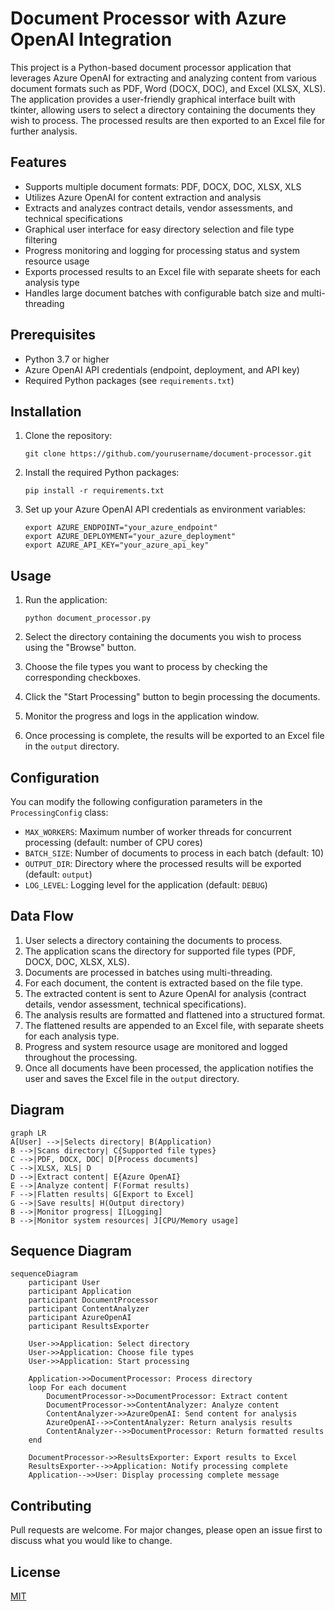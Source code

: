 # Document Processor with Azure OpenAI Integration

This project is a Python-based document processor application that leverages Azure OpenAI for extracting and analyzing content from various document formats such as PDF, Word (DOCX, DOC), and Excel (XLSX, XLS). The application provides a user-friendly graphical interface built with tkinter, allowing users to select a directory containing the documents they wish to process. The processed results are then exported to an Excel file for further analysis.

## Features

- Supports multiple document formats: PDF, DOCX, DOC, XLSX, XLS
- Utilizes Azure OpenAI for content extraction and analysis
- Extracts and analyzes contract details, vendor assessments, and technical specifications
- Graphical user interface for easy directory selection and file type filtering
- Progress monitoring and logging for processing status and system resource usage
- Exports processed results to an Excel file with separate sheets for each analysis type
- Handles large document batches with configurable batch size and multi-threading

## Prerequisites

- Python 3.7 or higher
- Azure OpenAI API credentials (endpoint, deployment, and API key)
- Required Python packages (see `requirements.txt`)

## Installation

1. Clone the repository:
   ```
   git clone https://github.com/yourusername/document-processor.git
   ```

2. Install the required Python packages:
   ```
   pip install -r requirements.txt
   ```

3. Set up your Azure OpenAI API credentials as environment variables:
   ```
   export AZURE_ENDPOINT="your_azure_endpoint"
   export AZURE_DEPLOYMENT="your_azure_deployment"
   export AZURE_API_KEY="your_azure_api_key"
   ```

## Usage

1. Run the application:
   ```
   python document_processor.py
   ```

2. Select the directory containing the documents you wish to process using the "Browse" button.

3. Choose the file types you want to process by checking the corresponding checkboxes.

4. Click the "Start Processing" button to begin processing the documents.

5. Monitor the progress and logs in the application window.

6. Once processing is complete, the results will be exported to an Excel file in the `output` directory.

## Configuration

You can modify the following configuration parameters in the `ProcessingConfig` class:

- `MAX_WORKERS`: Maximum number of worker threads for concurrent processing (default: number of CPU cores)
- `BATCH_SIZE`: Number of documents to process in each batch (default: 10)  
- `OUTPUT_DIR`: Directory where the processed results will be exported (default: `output`)
- `LOG_LEVEL`: Logging level for the application (default: `DEBUG`)

## Data Flow

1. User selects a directory containing the documents to process.
2. The application scans the directory for supported file types (PDF, DOCX, DOC, XLSX, XLS).
3. Documents are processed in batches using multi-threading. 
4. For each document, the content is extracted based on the file type.
5. The extracted content is sent to Azure OpenAI for analysis (contract details, vendor assessment, technical specifications).
6. The analysis results are formatted and flattened into a structured format.
7. The flattened results are appended to an Excel file, with separate sheets for each analysis type.
8. Progress and system resource usage are monitored and logged throughout the processing. 
9. Once all documents have been processed, the application notifies the user and saves the Excel file in the `output` directory.

## Diagram

```mermaid
graph LR
A[User] -->|Selects directory| B(Application)
B -->|Scans directory| C{Supported file types}
C -->|PDF, DOCX, DOC| D[Process documents]
C -->|XLSX, XLS| D
D -->|Extract content| E{Azure OpenAI}
E -->|Analyze content| F(Format results)
F -->|Flatten results| G[Export to Excel]
G -->|Save results| H(Output directory)
B -->|Monitor progress| I[Logging]
B -->|Monitor system resources| J[CPU/Memory usage]
```

## Sequence Diagram
```mermaid
sequenceDiagram
    participant User
    participant Application
    participant DocumentProcessor
    participant ContentAnalyzer
    participant AzureOpenAI
    participant ResultsExporter

    User->>Application: Select directory
    User->>Application: Choose file types
    User->>Application: Start processing

    Application->>DocumentProcessor: Process directory
    loop For each document
        DocumentProcessor->>DocumentProcessor: Extract content
        DocumentProcessor->>ContentAnalyzer: Analyze content
        ContentAnalyzer->>AzureOpenAI: Send content for analysis
        AzureOpenAI-->>ContentAnalyzer: Return analysis results
        ContentAnalyzer-->>DocumentProcessor: Return formatted results
    end

    DocumentProcessor->>ResultsExporter: Export results to Excel
    ResultsExporter-->>Application: Notify processing complete
    Application-->>User: Display processing complete message
```

## Contributing

Pull requests are welcome. For major changes, please open an issue first to discuss what you would like to change.

## License

[MIT](https://choosealicense.com/licenses/mit/)
